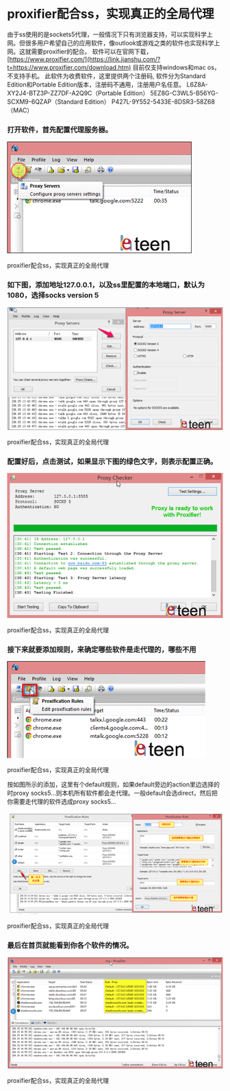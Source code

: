 # proxifier配合ss，实现真正的全局代理

由于ss使用的是sockets5代理，一般情况下只有浏览器支持，可以实现科学上网。但很多用户希望自己的应用软件，像outlook或游戏之类的软件也实现科学上网。这就需要proxifier的配合。
软件可以在官网下载，[https://www.proxifier.com/](https://link.jianshu.com/?t=https://www.proxifier.com/download.htm)
目前仅支持windows和mac os，不支持手机。
此软件为收费软件，这里提供两个注册码, 软件分为Standard Edition和Portable Edition版本，注册码不通用，注册用户名任意。
L6Z8A-XY2J4-BTZ3P-ZZ7DF-A2Q9C（Portable Edition）
5EZ8G-C3WL5-B56YG-SCXM9-6QZAP（Standard Edition）
P427L-9Y552-5433E-8DSR3-58Z68（MAC）

### 打开软件，首先配置代理服务器。

![img](https://github.com/Anthem9/everyday/raw/master/image/1481881-97e5b7cb8b401b3b.png)

proxifier配合ss，实现真正的全局代理

### 如下图，添加地址127.0.0.1，以及ss里配置的本地端口，默认为1080，选择socks version 5

![img](https://github.com/Anthem9/everyday/raw/master/image/1481881-74cebb86e69a85b9.png)

proxifier配合ss，实现真正的全局代理

### 配置好后，点击测试，如果显示下图的绿色文字，则表示配置正确。

![img](https://github.com/Anthem9/everyday/raw/master/image/1481881-a78541aadd47e7ef.png)

proxifier配合ss，实现真正的全局代理

### 接下来就要添加规则，来确定哪些软件是走代理的，哪些不用

![img](https://github.com/Anthem9/everyday/raw/master/image/1481881-3f83012a25b0e54a.png)

proxifier配合ss，实现真正的全局代理

按如图所示的添加，这里有个default规则，如果default旁边的action里边选择的时proxy socks5…则本机所有软件都会走代理。一般default会选direct，然后把你需要走代理的软件选成proxy socks5…

![img](https://github.com/Anthem9/everyday/raw/master/image/1481881-321fa1e701911daa.png)

proxifier配合ss，实现真正的全局代理

### 最后在首页就能看到你各个软件的情况。

![img](https://github.com/Anthem9/everyday/raw/master/image/1481881-560ddaf1d778c39b.png)

proxifier配合ss，实现真正的全局代理